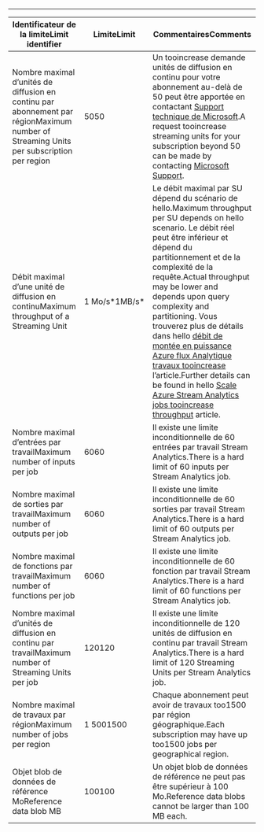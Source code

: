 ---
| <span data-ttu-id="058c8-101">Identificateur de la limite</span><span class="sxs-lookup"><span data-stu-id="058c8-101">Limit identifier</span></span> | <span data-ttu-id="058c8-102">Limite</span><span class="sxs-lookup"><span data-stu-id="058c8-102">Limit</span></span> | <span data-ttu-id="058c8-103">Commentaires</span><span class="sxs-lookup"><span data-stu-id="058c8-103">Comments</span></span> |
| --- | --- | --- |
| <span data-ttu-id="058c8-104">Nombre maximal d’unités de diffusion en continu par abonnement par région</span><span class="sxs-lookup"><span data-stu-id="058c8-104">Maximum number of Streaming Units per subscription per region</span></span> |<span data-ttu-id="058c8-105">50</span><span class="sxs-lookup"><span data-stu-id="058c8-105">50</span></span> |<span data-ttu-id="058c8-106">Un tooincrease demande unités de diffusion en continu pour votre abonnement au-delà de 50 peut être apportée en contactant [Support technique de Microsoft](https://support.microsoft.com/en-us).</span><span class="sxs-lookup"><span data-stu-id="058c8-106">A request tooincrease streaming units for your subscription beyond 50 can be made by contacting [Microsoft Support](https://support.microsoft.com/en-us).</span></span> |
| <span data-ttu-id="058c8-107">Débit maximal d’une unité de diffusion en continu</span><span class="sxs-lookup"><span data-stu-id="058c8-107">Maximum throughput of a Streaming Unit</span></span> |<span data-ttu-id="058c8-108">1 Mo/s*</span><span class="sxs-lookup"><span data-stu-id="058c8-108">1MB/s*</span></span> |<span data-ttu-id="058c8-109">Le débit maximal par SU dépend du scénario de hello.</span><span class="sxs-lookup"><span data-stu-id="058c8-109">Maximum throughput per SU depends on hello scenario.</span></span> <span data-ttu-id="058c8-110">Le débit réel peut être inférieur et dépend du partitionnement et de la complexité de la requête.</span><span class="sxs-lookup"><span data-stu-id="058c8-110">Actual throughput may be lower and depends upon query complexity and partitioning.</span></span> <span data-ttu-id="058c8-111">Vous trouverez plus de détails dans hello [débit de montée en puissance Azure flux Analytique travaux tooincrease](../articles/stream-analytics/stream-analytics-scale-jobs.md) l’article.</span><span class="sxs-lookup"><span data-stu-id="058c8-111">Further details can be found in hello [Scale Azure Stream Analytics jobs tooincrease throughput](../articles/stream-analytics/stream-analytics-scale-jobs.md) article.</span></span> |
| <span data-ttu-id="058c8-112">Nombre maximal d’entrées par travail</span><span class="sxs-lookup"><span data-stu-id="058c8-112">Maximum number of inputs per job</span></span> |<span data-ttu-id="058c8-113">60</span><span class="sxs-lookup"><span data-stu-id="058c8-113">60</span></span> |<span data-ttu-id="058c8-114">Il existe une limite inconditionnelle de 60 entrées par travail Stream Analytics.</span><span class="sxs-lookup"><span data-stu-id="058c8-114">There is a hard limit of 60 inputs per Stream Analytics job.</span></span> |
| <span data-ttu-id="058c8-115">Nombre maximal de sorties par travail</span><span class="sxs-lookup"><span data-stu-id="058c8-115">Maximum number of outputs per job</span></span> |<span data-ttu-id="058c8-116">60</span><span class="sxs-lookup"><span data-stu-id="058c8-116">60</span></span> |<span data-ttu-id="058c8-117">Il existe une limite inconditionnelle de 60 sorties par travail Stream Analytics.</span><span class="sxs-lookup"><span data-stu-id="058c8-117">There is a hard limit of 60 outputs per Stream Analytics job.</span></span> |
| <span data-ttu-id="058c8-118">Nombre maximal de fonctions par travail</span><span class="sxs-lookup"><span data-stu-id="058c8-118">Maximum number of functions per job</span></span> |<span data-ttu-id="058c8-119">60</span><span class="sxs-lookup"><span data-stu-id="058c8-119">60</span></span> |<span data-ttu-id="058c8-120">Il existe une limite inconditionnelle de 60 fonction par travail Stream Analytics.</span><span class="sxs-lookup"><span data-stu-id="058c8-120">There is a hard limit of 60 functions per Stream Analytics job.</span></span> |
| <span data-ttu-id="058c8-121">Nombre maximal d’unités de diffusion en continu par travail</span><span class="sxs-lookup"><span data-stu-id="058c8-121">Maximum number of Streaming Units per job</span></span> |<span data-ttu-id="058c8-122">120</span><span class="sxs-lookup"><span data-stu-id="058c8-122">120</span></span> |<span data-ttu-id="058c8-123">Il existe une limite inconditionnelle de 120 unités de diffusion en continu par travail Stream Analytics.</span><span class="sxs-lookup"><span data-stu-id="058c8-123">There is a hard limit of 120 Streaming Units per Stream Analytics job.</span></span> |
| <span data-ttu-id="058c8-124">Nombre maximal de travaux par région</span><span class="sxs-lookup"><span data-stu-id="058c8-124">Maximum number of jobs per region</span></span> |<span data-ttu-id="058c8-125">1 500</span><span class="sxs-lookup"><span data-stu-id="058c8-125">1500</span></span> |<span data-ttu-id="058c8-126">Chaque abonnement peut avoir de travaux too1500 par région géographique.</span><span class="sxs-lookup"><span data-stu-id="058c8-126">Each subscription may have up too1500 jobs per geographical region.</span></span> |
| <span data-ttu-id="058c8-127">Objet blob de données de référence Mo</span><span class="sxs-lookup"><span data-stu-id="058c8-127">Reference data blob MB</span></span> | <span data-ttu-id="058c8-128">100</span><span class="sxs-lookup"><span data-stu-id="058c8-128">100</span></span> | <span data-ttu-id="058c8-129">Un objet blob de données de référence ne peut pas être supérieur à 100 Mo.</span><span class="sxs-lookup"><span data-stu-id="058c8-129">Reference data blobs cannot be larger than 100 MB each.</span></span> |

